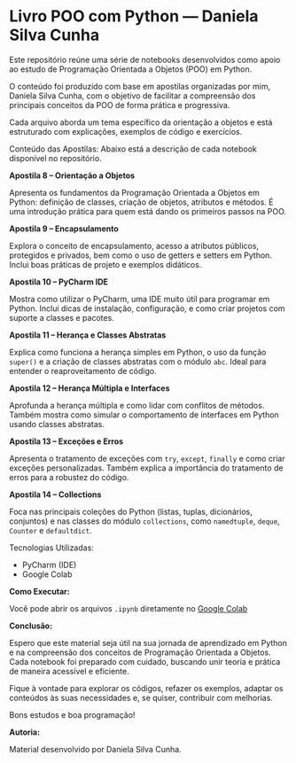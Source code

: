 # Livro POO com Python — Daniela Silva Cunha

Este repositório reúne uma série de notebooks desenvolvidos como apoio ao estudo de Programação Orientada a Objetos (POO) em Python.

O conteúdo foi produzido com base em apostilas organizadas por mim, Daniela Silva Cunha, com o objetivo de facilitar a compreensão dos principais conceitos da POO de forma prática e progressiva.

Cada arquivo aborda um tema específico da orientação a objetos e está estruturado com explicações, exemplos de código e exercícios.

Conteúdo das Apostilas:
Abaixo está a descrição de cada notebook disponível no repositório.

**Apostila 8 – Orientação a Objetos**

Apresenta os fundamentos da Programação Orientada a Objetos em Python: definição de classes, criação de objetos, atributos e métodos. É uma introdução prática para quem está dando os primeiros passos na POO.

**Apostila 9 – Encapsulamento**

Explora o conceito de encapsulamento, acesso a atributos públicos, protegidos e privados, bem como o uso de getters e setters em Python. Inclui boas práticas de projeto e exemplos didáticos.

**Apostila 10 – PyCharm IDE**

Mostra como utilizar o PyCharm, uma IDE muito útil para programar em Python. Inclui dicas de instalação, configuração, e como criar projetos com suporte a classes e pacotes.

**Apostila 11 – Herança e Classes Abstratas**

Explica como funciona a herança simples em Python, o uso da função `super()` e a criação de classes abstratas com o módulo `abc`. Ideal para entender o reaproveitamento de código.

**Apostila 12 – Herança Múltipla e Interfaces**

Aprofunda a herança múltipla e como lidar com conflitos de métodos. Também mostra como simular o comportamento de interfaces em Python usando classes abstratas.

**Apostila 13 – Exceções e Erros**

Apresenta o tratamento de exceções com `try`, `except`, `finally` e como criar exceções personalizadas. Também explica a importância do tratamento de erros para a robustez do código.

**Apostila 14 – Collections**

Foca nas principais coleções do Python (listas, tuplas, dicionários, conjuntos) e nas classes do módulo `collections`, como `namedtuple`, `deque`, `Counter` e `defaultdict`.

Tecnologias Utilizadas:
- PyCharm (IDE)
- Google Colab 

**Como Executar:**

Você pode abrir os arquivos `.ipynb` diretamente no [Google Colab](https://colab.research.google.com) 

**Conclusão:**

Espero que este material seja útil na sua jornada de aprendizado em Python e na compreensão dos conceitos de Programação Orientada a Objetos. Cada notebook foi preparado com cuidado, buscando unir teoria e prática de maneira acessível e eficiente.

Fique à vontade para explorar os códigos, refazer os exemplos, adaptar os conteúdos às suas necessidades e, se quiser, contribuir com melhorias.

Bons estudos e boa programação! 

**Autoria:**

Material desenvolvido por Daniela Silva Cunha.

